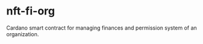 # nft-fi-org
Cardano smart contract for managing finances and permission system of an organization.
